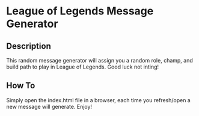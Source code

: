 # League of Legends Message Generator

## Description
This random message generator will assign you a random role, champ, and build path to play in League of Legends. Good luck not inting!

## How To
Simply open the index.html file in a browser, each time you refresh/open a new message will generate. Enjoy!
